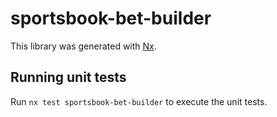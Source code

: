 # sportsbook-bet-builder

This library was generated with [Nx](https://nx.dev).

## Running unit tests

Run `nx test sportsbook-bet-builder` to execute the unit tests.
